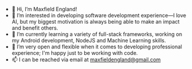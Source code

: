 - 👋 Hi, I’m Maxfield England!
- 👀 I’m interested in developing software development experience—I love AI, but my biggest motivation is always being able to make an impact and benefit others.
- 🌱 I’m currently learning a variety of full-stack frameworks, working on my Android development, NodeJS and Machine Learning skills. 
- 💞️ I’m very open and flexible when it comes to developing professional experience; I'm happy just to be working with code.
- 📫 I can be reached via email at maxfieldengland@gmail.com

<!---
MaxfieldEngland/MaxfieldEngland is a ✨ special ✨ repository because its `README.md` (this file) appears on your GitHub profile.
You can click the Preview link to take a look at your changes.
--->
